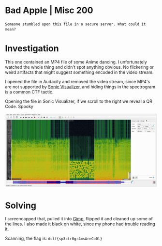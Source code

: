 # Bad Apple | Misc 200

`Someone stumbled upon this file in a secure server. What could it mean?`

# Investigation
This one contained an MP4 file of some Anime dancing. I unfortunately watched the whole thing and didn't spot anything obvious. No flickering or weird artifacts that might suggest something encoded in the video stream.

I opened the file in Audacity and removed the video stream, since MP4's are not supported by [Sonic Visualizer](https://www.sonicvisualiser.org/), and hiding things in the spectrogram is a common CTF tactic.

Opening the file in Sonic Visualizer, if we scroll to the right we reveal a QR Code. Spooky

![QR Code](screenshots/QRSpecto.png)


# Solving
I screencapped that, pulled it into [Gimp](https://www.gimp.org/), flipped it and cleaned up some of the lines. I also made it black on white, since my phone had trouble reading it.

Scanning, the flag is: `dctf{sp3ctr0gr4msAreCo0l}`
